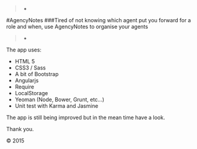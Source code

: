 > -
#AgencyNotes
###Tired of not knowing which agent put you forward for a role and when, use AgencyNotes to organise your agents
>
> -

The app uses:

* HTML 5
* CSS3 / Sass 
* A bit of Bootstrap
* Angularjs
* Require
* LocalStorage
* Yeoman (Node, Bower, Grunt, etc...)
* Unit test with Karma and Jasmine

The app is still being improved but in the mean time have a look.

Thank you.

&copy; 2015

